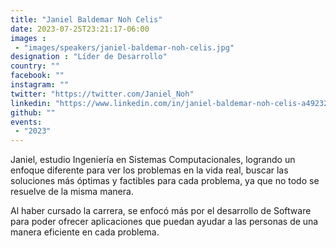 ```yaml
---
title: "Janiel Baldemar Noh Celis"
date: 2023-07-25T23:21:17-06:00
images : 
 - "images/speakers/janiel-baldemar-noh-celis.jpg"
designation : "Líder de Desarrollo"
country: ""
facebook: ""
instagram: ""
twitter: "https://twitter.com/Janiel_Noh"
linkedin: "https://www.linkedin.com/in/janiel-baldemar-noh-celis-a4923263/"
github: ""
events: 
 - "2023"
---
```


Janiel, estudio Ingeniería en Sistemas Computacionales, logrando un enfoque diferente para ver los problemas en la vida real, buscar las soluciones más óptimas y factibles para cada problema, ya que no todo se resuelve de la misma manera.

Al haber cursado la carrera, se enfocó más por el desarrollo de Software para poder ofrecer aplicaciones que puedan ayudar a las personas de una manera eficiente en cada problema.

